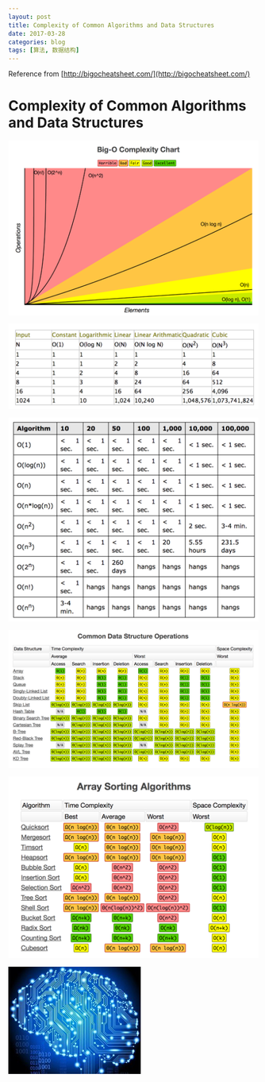```yaml
---
layout: post
title: Complexity of Common Algorithms and Data Structures
date: 2017-03-28
categories: blog
tags: [算法, 数据结构]
---
```


Reference from [http://bigocheatsheet.com/](http://bigocheatsheet.com/)

# Complexity of Common Algorithms and Data Structures

![](https://raw.githubusercontent.com/AlbertLZG/AlbertLZG.github.io/master/blog_img/2017-03-28-Complexity%20of%20Common%20Algorithms%20and%20Data%20Structures/2017-03-28%2019.08.04.png)

![](https://raw.githubusercontent.com/AlbertLZG/AlbertLZG.github.io/master/blog_img/2017-03-28-Complexity%20of%20Common%20Algorithms%20and%20Data%20Structures/2017-03-28%2019.16.17.png)

![](https://raw.githubusercontent.com/AlbertLZG/AlbertLZG.github.io/master/blog_img/2017-03-28-Complexity%20of%20Common%20Algorithms%20and%20Data%20Structures/2017-03-28%2019.18.55.png)

![](https://raw.githubusercontent.com/AlbertLZG/AlbertLZG.github.io/master/blog_img/2017-03-28-Complexity%20of%20Common%20Algorithms%20and%20Data%20Structures/2017-03-28%2019.08.14.png)

![](https://raw.githubusercontent.com/AlbertLZG/AlbertLZG.github.io/master/blog_img/2017-03-28-Complexity%20of%20Common%20Algorithms%20and%20Data%20Structures/2017-03-28%2019.08.22.png)

![](https://raw.githubusercontent.com/AlbertLZG/AlbertLZG.github.io/master/img/blog_logo.png)
